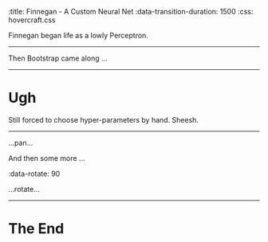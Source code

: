 :title: Finnegan - A Custom Neural Net
:data-transition-duration: 1500
:css: hovercraft.css

Finnegan began life as a lowly Perceptron.

----

Then Bootstrap came along ...

----

Ugh
===

Still forced to choose hyper-parameters by hand.  Sheesh.

----

...pan...

And then some more ...

:data-rotate: 90

...rotate...

----

The End
=======